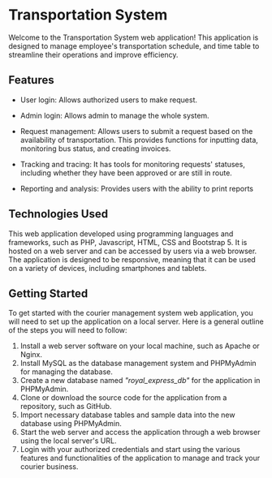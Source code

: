 
# Transportation System

Welcome to the Transportation System web application! This application is designed to manage employee's transportation schedule, and time table to streamline their operations and improve efficiency.

## Features

- User login: Allows authorized users to make request.

- Admin login: Allows admin to manage the whole system.

- Request management: Allows users to submit a request based on the availability of transportation. This provides functions for inputting data, monitoring bus status, and creating invoices.

- Tracking and tracing: It has tools for monitoring requests' statuses, including whether they have been approved or are still in route.

- Reporting and analysis: Provides users with the ability to print reports

## Technologies Used

This web application developed using programming languages and frameworks, such as PHP, Javascript, HTML, CSS and Bootstrap 5. It is hosted on a web server and can be accessed by users via a web browser. The application is designed to be responsive, meaning that it can be used on a variety of devices, including smartphones and tablets.

## Getting Started

To get started with the courier management system web application, you will need to set up the application on a local server. Here is a general outline of the steps you will need to follow:

1. Install a web server software on your local machine, such as Apache or Nginx.
2. Install MySQL as the database management system and PHPMyAdmin for managing the database.
3. Create a new database named _"royal_express_db"_ for the application in PHPMyAdmin.
4. Clone or download the source code for the application from a repository, such as GitHub.
5. Import necessary database tables and sample data into the new database using PHPMyAdmin.
6. Start the web server and access the application through a web browser using the local server's URL.
7. Login with your authorized credentials and start using the various features and functionalities of the application to manage and track your courier business.
